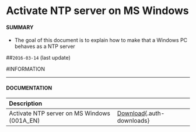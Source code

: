 # Activate NTP server on MS Windows 

#### **SUMMARY**
- The goal of this document is to explain how to make that a Windows PC behaves as a NTP server

##`2016-03-14` (last update)

#INFORMATION
***********************************************************************
#### **DOCUMENTATION**
| Description                                                                      |               |
| :------------------------------------------------------------------------------- | :------------ |
| Activate NTP server on MS Windows (001A_EN) | [Download](application-notes/Activate-NTP-server-on-MS-Windows_001A_en.pdf){.auth-downloads} |






